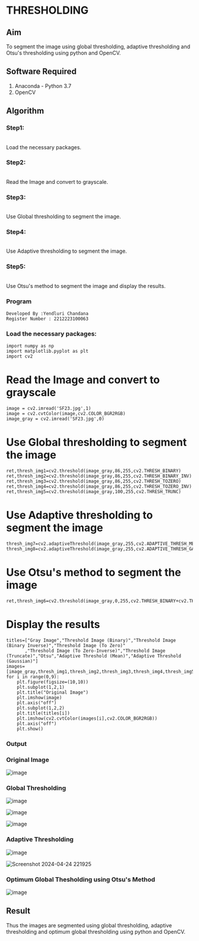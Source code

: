 # THRESHOLDING
## Aim
To segment the image using global thresholding, adaptive thresholding and Otsu's thresholding using python and OpenCV.

## Software Required
1. Anaconda - Python 3.7
2. OpenCV

## Algorithm

### Step1:
<br>
Load the necessary packages.

### Step2:
<br>
Read the Image and convert to grayscale.

### Step3:
<br>
Use Global thresholding to segment the image.

### Step4:
<br>
Use Adaptive thresholding to segment the image.

### Step5:
<br>
Use Otsu's method to segment the image and display the results.

### Program
```
Developed By :Yendluri Chandana
Register Number : 2212223100063
```

### Load the necessary packages:
```PY
import numpy as np
import matplotlib.pyplot as plt
import cv2
```

# Read the Image and convert to grayscale
```PY
image = cv2.imread('SF23.jpg',1)
image = cv2.cvtColor(image,cv2.COLOR_BGR2RGB)
image_gray = cv2.imread('SF23.jpg',0)
```
# Use Global thresholding to segment the image
```PY
ret,thresh_img1=cv2.threshold(image_gray,86,255,cv2.THRESH_BINARY)
ret,thresh_img2=cv2.threshold(image_gray,86,255,cv2.THRESH_BINARY_INV)
ret,thresh_img3=cv2.threshold(image_gray,86,255,cv2.THRESH_TOZERO)
ret,thresh_img4=cv2.threshold(image_gray,86,255,cv2.THRESH_TOZERO_INV)
ret,thresh_img5=cv2.threshold(image_gray,100,255,cv2.THRESH_TRUNC)
```
# Use Adaptive thresholding to segment the image
```PY
thresh_img7=cv2.adaptiveThreshold(image_gray,255,cv2.ADAPTIVE_THRESH_MEAN_C,cv2.THRESH_BINARY,11,2)
thresh_img8=cv2.adaptiveThreshold(image_gray,255,cv2.ADAPTIVE_THRESH_GAUSSIAN_C,cv2.THRESH_BINARY,11,2)
```
# Use Otsu's method to segment the image 
```PY
ret,thresh_img6=cv2.threshold(image_gray,0,255,cv2.THRESH_BINARY+cv2.THRESH_OTSU)
```
# Display the results
```PY
titles=["Gray Image","Threshold Image (Binary)","Threshold Image (Binary Inverse)","Threshold Image (To Zero)"
       ,"Threshold Image (To Zero-Inverse)","Threshold Image (Truncate)","Otsu","Adaptive Threshold (Mean)","Adaptive Threshold (Gaussian)"]
images=[image_gray,thresh_img1,thresh_img2,thresh_img3,thresh_img4,thresh_img5,thresh_img6,thresh_img7,thresh_img8]
for i in range(0,9):
    plt.figure(figsize=(10,10))
    plt.subplot(1,2,1)
    plt.title("Original Image")
    plt.imshow(image)
    plt.axis("off")
    plt.subplot(1,2,2)
    plt.title(titles[i])
    plt.imshow(cv2.cvtColor(images[i],cv2.COLOR_BGR2RGB))
    plt.axis("off")
    plt.show()
```
### Output

### Original Image
![image](https://github.com/YendluriChandana/Thresholdingg/assets/139842204/ae80d9eb-df61-4fa4-8bdc-0dcbf28da282)


### Global Thresholding
![image](https://github.com/YendluriChandana/Thresholdingg/assets/139842204/30a14f02-ae83-4977-bb3b-0f7f06657c2c)

![image](https://github.com/YendluriChandana/Thresholdingg/assets/139842204/3dcc1830-d486-4507-9eb5-ed265adc33f0)


![image](https://github.com/YendluriChandana/Thresholdingg/assets/139842204/bb88db1d-e0fe-4d3b-9570-a4b7fae493ab)



### Adaptive Thresholding
![image](https://github.com/YendluriChandana/Thresholdingg/assets/139842204/4e2939ad-05b6-4367-96f0-8b580466e6fc)


![Screenshot 2024-04-24 221925](https://github.com/YendluriChandana/Thresholdingg/assets/139842204/7205ffe0-3c11-4792-8391-465c57996839)


### Optimum Global Thesholding using Otsu's Method

![image](https://github.com/YendluriChandana/Thresholdingg/assets/139842204/38093a05-2ca4-45f6-932b-04e8179229fd)



## Result
Thus the images are segmented using global thresholding, adaptive thresholding and optimum global thresholding using python and OpenCV.
